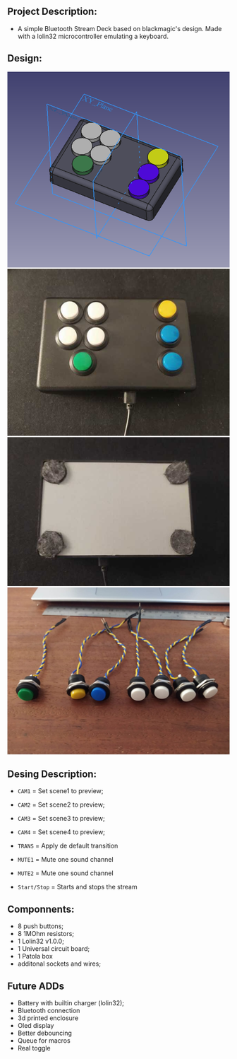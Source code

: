 Project Description: 
----
* A simple Bluetooth Stream Deck based on blackmagic's design. Made with a lolin32 microcontroller emulating a keyboard. 

Design:
----
![Design](design.png)
![Up view](V1_up.jpeg)
![Bottom view](V1_bottom.jpeg)
![Buttons](buttons.jpeg)




Desing Description:
----
*   `CAM1` = Set scene1 to preview; 
*   `CAM2` = Set scene2 to preview;
*   `CAM3` = Set scene3 to preview;
*   `CAM4` = Set scene4 to preview;

*   `TRANS` = Apply de default transition 

*   `MUTE1` = Mute one sound channel
*   `MUTE2` = Mute one sound channel  

*   `Start/Stop` = Starts and stops the stream

Componnents: 
----
* 8 push buttons; 
* 8 1MOhm resistors; 
* 1 Lolin32 v1.0.0; 
* 1 Universal circuit board; 
* 1 Patola box 
* additonal sockets and wires; 

Future ADDs
----
* Battery with builtin charger (lolin32); 
* Bluetooth connection 
* 3d printed enclosure 
* Oled display
* Better debouncing 
* Queue for macros 
* Real toggle

